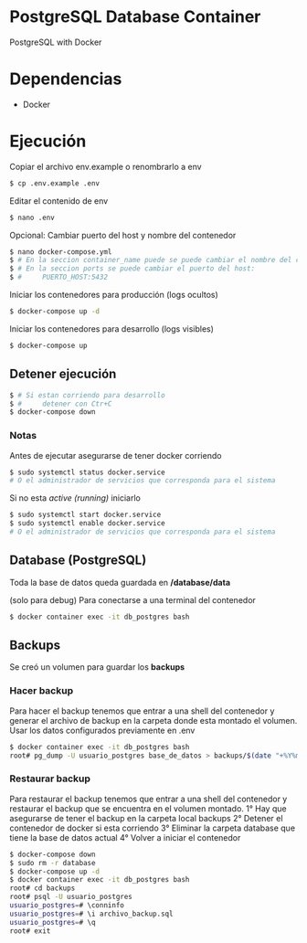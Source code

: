 # PostgreSQL Database Container
PostgreSQL with Docker

# Dependencias 

- Docker

# Ejecución

Copiar el archivo env.example o renombrarlo a env
```bash
$ cp .env.example .env
```

Editar el contenido de env
```bash
$ nano .env
```

Opcional: Cambiar puerto del host y nombre del contenedor
```bash
$ nano docker-compose.yml
$ # En la seccion container_name puede se puede cambiar el nombre del contenedor
$ # En la seccion ports se puede cambiar el puerto del host:
$ # 	PUERTO_HOST:5432
```

Iniciar los contenedores para producción (logs ocultos)
```bash
$ docker-compose up -d
```

Iniciar los contenedores para desarrollo (logs visibles)
```bash
$ docker-compose up
```

## Detener ejecución
```bash
$ # Si estan corriendo para desarrollo 
$ #     detener con Ctr+C
$ docker-compose down
```

### Notas
Antes de ejecutar asegurarse de tener docker corriendo
```bash
$ sudo systemctl status docker.service 
# O el administrador de servicios que corresponda para el sistema
```

Si no esta *active (running)* iniciarlo
```bash
$ sudo systemctl start docker.service 
$ sudo systemctl enable docker.service 
# O el administrador de servicios que corresponda para el sistema
```

## Database (PostgreSQL)
Toda la base de datos queda guardada en **/database/data**

(solo para debug) Para conectarse a una terminal del contenedor
```bash
$ docker container exec -it db_postgres bash
```

## Backups
Se creó un volumen para guardar los **backups**

### Hacer backup
Para hacer el backup tenemos que entrar a una shell del contenedor y generar el archivo de backup en la carpeta donde esta montado el volumen.
Usar los datos configurados previamente en .env
```bash
$ docker container exec -it db_postgres bash
root# pg_dump -U usuario_postgres base_de_datos > backups/$(date "+%Y%m%d-%H:%M").sql
```

### Restaurar backup
Para restaurar el backup tenemos que entrar a una shell del contenedor y restaurar el backup que se encuentra en el volumen montado.
1° Hay que asegurarse de tener el backup en la carpeta local backups
2° Detener el contenedor de docker si esta corriendo
3° Eliminar la carpeta database que tiene la base de datos actual
4° Volver a iniciar el contenedor

```bash
$ docker-compose down
$ sudo rm -r database
$ docker-compose up -d
$ docker container exec -it db_postgres bash
root# cd backups
root# psql -U usuario_postgres
usuario_postgres=# \conninfo
usuario_postgres=# \i archivo_backup.sql
usuario_postgres=# \q
root# exit
```

